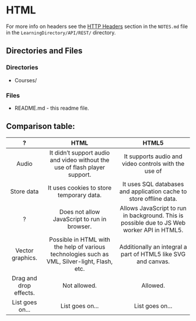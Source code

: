 # HTML


For more info on headers see the [HTTP Headers](https://github.com/JamieBort/LearningDirectory/blob/master/API/REST/NOTES.md#http-headers) section in the `NOTES.md` file in the `LearningDirectory/API/REST/` directory.


## Directories and Files

### Directories

* Courses/

### Files

* README.md - this readme file.

## Comparison table:

| ? | HTML | HTML5 |
| :----:    | :----:|:----: |
| Audio | It didn’t support audio and video without the use of flash player support. | It supports audio and video controls with the use of <audio> and <video> tags. |
| Store data | It uses cookies to store temporary data. | It uses SQL databases and application cache to store offline data. |
| ? | Does not allow JavaScript to run in browser. | Allows JavaScript to run in background. This is possible due to JS Web worker API in HTML5. |
| Vector graphics. | Possible in HTML with the help of various technologies such as VML, Silver-light, Flash, etc. | Additionally an integral a part of HTML5 like SVG and canvas. |
| Drag and drop effects. | Not allowed. | Allowed. |
| List goes on... | List goes on... | List goes on... |